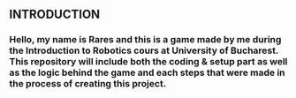 ## INTRODUCTION

### Hello, my name is Rares and this is a game made by me during the Introduction to Robotics cours at University of Bucharest. This repository will include both the coding & setup part as well as the logic behind the game and each steps that were made in the process of creating this project.

